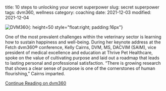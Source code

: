 title: 10 steps to unlocking your secret superpower
slug: secret superpower
tags: dvm360, wellness
category: coaching
date: 2021-12-03
modified: 2021-12-04

![DVM360](https://www.dvm360.com/dvm_new.png){: height=50 style="float:right; padding:16px"}

One of the most prevalent challenges within the veterinary sector is learning how to sustain happiness and well-being. During her keynote address at the Fetch dvm360® conference, Kelly Cairns, DVM, MS, DACVIM (SAIM), vice president of medical excellence and education at Thrive Pet Healthcare, spoke on the value of cultivating purpose and laid out a roadmap that leads to lasting personal and professional satisfaction. “There is growing research that shows a clear sense of purpose is one of the cornerstones of human flourishing,” Cairns imparted.

[Continue Reading on dvm360](https://www.dvm360.com/view/a-sense-of-purpose-10-steps-to-unlocking-your-secret-superpower)
